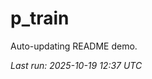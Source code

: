 # p_train

Auto-updating README demo.

<!--START_SECTION:status-->
_Last run: 2025-10-19 12:37 UTC_
<!--END_SECTION:status-->

















































































































































































































































































































































































































































































































































































































































































































































































































































































































































































































































































































































































































































































































































































































